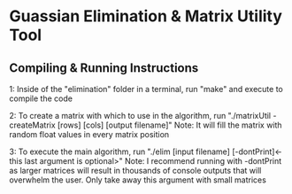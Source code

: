 Guassian Elimination & Matrix Utility Tool
==============================================================================

Compiling & Running Instructions
--------------------------------------------------------
1:  Inside of the "elimination" folder in a terminal, run "make" and execute to compile the code

2:  To create a matrix with which to use in the algorithm, run "./matrixUtil -createMatrix [rows] [cols] [output filename]"
Note: It will fill the matrix with random float values in every matrix position

3:  To execute the main algorithm, run "./elim [input filename] [-dontPrint]<- this last argument is optional>" Note: I recommend running with -dontPrint as larger matrices will result in thousands of console outputs that will overwhelm the user. Only take away this argument with small matrices